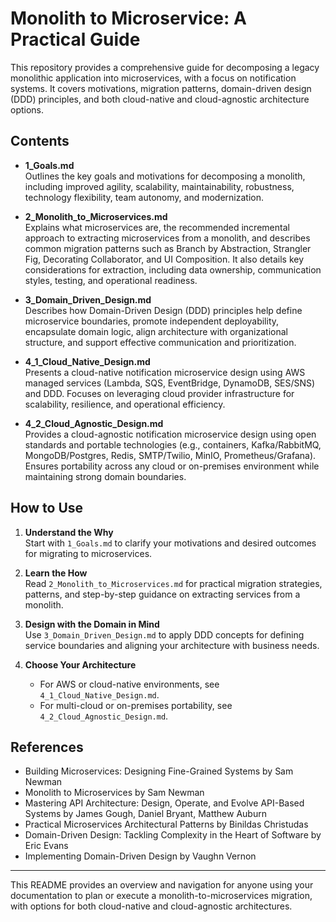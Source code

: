 # Monolith to Microservice: A Practical Guide

This repository provides a comprehensive guide for decomposing a legacy monolithic application into microservices, with a focus on notification systems. It covers motivations, migration patterns, domain-driven design (DDD) principles, and both cloud-native and cloud-agnostic architecture options.

## Contents

- **1_Goals.md**  
  Outlines the key goals and motivations for decomposing a monolith, including improved agility, scalability, maintainability, robustness, technology flexibility, team autonomy, and modernization.

- **2_Monolith_to_Microservices.md**  
  Explains what microservices are, the recommended incremental approach to extracting microservices from a monolith, and describes common migration patterns such as Branch by Abstraction, Strangler Fig, Decorating Collaborator, and UI Composition. It also details key considerations for extraction, including data ownership, communication styles, testing, and operational readiness.

- **3_Domain_Driven_Design.md**  
  Describes how Domain-Driven Design (DDD) principles help define microservice boundaries, promote independent deployability, encapsulate domain logic, align architecture with organizational structure, and support effective communication and prioritization.

- **4_1_Cloud_Native_Design.md**  
  Presents a cloud-native notification microservice design using AWS managed services (Lambda, SQS, EventBridge, DynamoDB, SES/SNS) and DDD. Focuses on leveraging cloud provider infrastructure for scalability, resilience, and operational efficiency.

- **4_2_Cloud_Agnostic_Design.md**  
  Provides a cloud-agnostic notification microservice design using open standards and portable technologies (e.g., containers, Kafka/RabbitMQ, MongoDB/Postgres, Redis, SMTP/Twilio, MinIO, Prometheus/Grafana). Ensures portability across any cloud or on-premises environment while maintaining strong domain boundaries.

## How to Use

1. **Understand the Why**  
   Start with `1_Goals.md` to clarify your motivations and desired outcomes for migrating to microservices.

2. **Learn the How**  
   Read `2_Monolith_to_Microservices.md` for practical migration strategies, patterns, and step-by-step guidance on extracting services from a monolith.

3. **Design with the Domain in Mind**  
   Use `3_Domain_Driven_Design.md` to apply DDD concepts for defining service boundaries and aligning your architecture with business needs.

4. **Choose Your Architecture**  
   - For AWS or cloud-native environments, see `4_1_Cloud_Native_Design.md`.
   - For multi-cloud or on-premises portability, see `4_2_Cloud_Agnostic_Design.md`.

## References

- Building Microservices: Designing Fine-Grained Systems by Sam Newman
- Monolith to Microservices by Sam Newman
- Mastering API Architecture: Design, Operate, and Evolve API-Based Systems by James Gough, Daniel Bryant, Matthew Auburn
- Practical Microservices Architectural Patterns by Binildas Christudas
- Domain-Driven Design: Tackling Complexity in the Heart of Software by Eric Evans
- Implementing Domain-Driven Design by Vaughn Vernon

---

This README provides an overview and navigation for anyone using your documentation to plan or execute a monolith-to-microservices migration, with options for both cloud-native and cloud-agnostic architectures.


